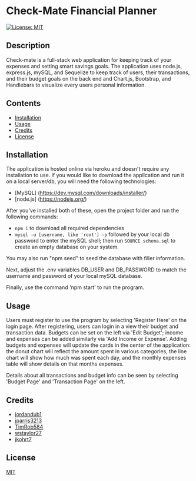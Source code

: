 # Check-Mate Financial Planner

[![License: MIT](https://img.shields.io/badge/License-MIT-yellow.svg)](https://opensource.org/licenses/MIT)

## Description

Check-mate is a full-stack web application for keeping track of your expenses and setting smart savings goals.
The application uses node.js, express.js, mySQL, and Sequelize to keep track of users, their transactions, and their budget goals on the back end and Chart.js, Bootstrap, and Handlebars to visualize every users personal information.

## Contents

- [Installation](#installation)
- [Usage](#usage)
- [Credits](#credits)
- [License](#license)

## Installation

The application is hosted online via heroku and doesn't require any installation to use.
If you would like to download the application and run it on a local server/db, you will need the following technologies:

- [MySQL] (https://dev.mysql.com/downloads/installer/)
- [node.js] (https://nodejs.org/)

After you've installed both of these, open the project folder and run the following commands:

- `npm i` to download all required dependencies
- `mysql -u [username, like 'root'] -p` followed by your local db password to enter the mySQL shell; then run `SOURCE schema.sql` to create an empty database on your system.

You may also run "npm seed" to seed the database with filler information.

Next, adjust the .env variables DB_USER and DB_PASSWORD to match the username and password of your local mySQL database.

Finally, use the command 'npm start' to run the program.

## Usage

Users must register to use the program by selecting 'Register Here' on the login page. After registering, users can login in a view their budget and transaction data. Budgets can be set on the left via 'Edit Budget'; income and expenses can be added similarly via 'Add Income or Expense'. Adding budgets and expenses will update the cards in the center of the application: the donut chart will reflect the amount spent in various categories, the line chart will show how much was spent each day, and the monthly expenses table will show details on that months expenses.

Details about all transactions and budget info can be seen by selecting 'Budget Page' and 'Transaction Page' on the left.

## Credits

- [jordandub1 ](https://github.com/jordandub1)
- [jparris3213 ](https://github.com/jparris3213)
- [TimRob584 ](https://github.com/Timrob584)
- [wstaylor27 ](https://github.com/wstaylor27)
- [jkohrt7 ](https://github.com/jkohrt7)

## License

[MIT](https://opensource.org/licenses/MIT)

